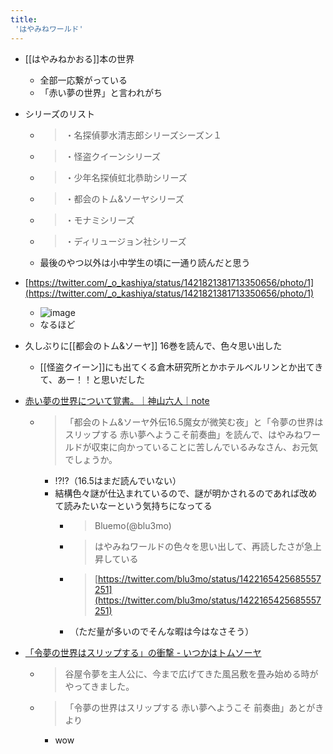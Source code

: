 ```yaml
---
title:
 'はやみねワールド'
---
```


- [[はやみねかおる]]本の世界
    - 全部一応繋がっている
    - 「赤い夢の世界」と言われがち
- シリーズのリスト
    - > ・名探偵夢水清志郎シリーズシーズン１
    - >  ・怪盗クイーンシリーズ
    - >  ・少年名探偵虹北恭助シリーズ
    - >  ・都会のトム&ソーヤシリーズ
    - >  ・モナミシリーズ
    - >  ・ディリュージョン社シリーズ
    - 最後のやつ以外は小中学生の頃に一通り読んだと思う
- [https://twitter.com/_o_kashiya/status/1421821381713350656/photo/1](https://twitter.com/_o_kashiya/status/1421821381713350656/photo/1)
    - ![image](https://gyazo.com/9935d8625c7a8402a88e41170b3b415c/thumb/1000)
    - なるほど

- 久しぶりに[[都会のトム&ソーヤ]] 16巻を読んで、色々思い出した
    - [[怪盗クイーン]]にも出てくる倉木研究所とかホテルベルリンとか出てきて、あー！！と思いだした

- [赤い夢の世界について覚書。｜神山六人｜note](https://note.com/photo_1236/n/n7af59aa31785)
    - > 「都会のトム&ソーヤ外伝16.5魔女が微笑む夜」と「令夢の世界はスリップする 赤い夢へようこそ前奏曲」を読んで、はやみねワールドが収束に向かっていることに苦しんでいるみなさん、お元気でしょうか。
        - !?!?（16.5はまだ読んでいない）
        - 結構色々謎が仕込まれているので、謎が明かされるのであれば改めて読みたいなーという気持ちになってる
            - > Bluemo(@blu3mo)
            - > はやみねワールドの色々を思い出して、再読したさが急上昇している
            - > [https://twitter.com/blu3mo/status/1422165425685557251](https://twitter.com/blu3mo/status/1422165425685557251)
            - （ただ量が多いのでそんな暇は今はなさそう）
- [「令夢の世界はスリップする」の衝撃 - いつかはトムソーヤ](https://tomsoya.hatenablog.com/entry/2020/07/29/010641)
    - > 谷屋令夢を主人公に、今まで広げてきた風呂敷を畳み始める時がやってきました。
    - >  「令夢の世界はスリップする 赤い夢へようこそ 前奏曲」あとがきより
        - wow
